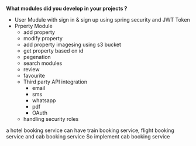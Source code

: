 **What modules did you develop in your projects ?**
- User Mudule with sign in & sign up using spring security and JWT Token
- Prperty Module
  - add property
  - modify property
  - add property imagesing using s3 bucket
  - get property based on id
  - pegenation
  - search modules
  - review
  - favourite
  - Third party API integration
    - email
    - sms
    - whatsapp
    - pdf
    - OAuth
  - handling security roles

a hotel booking service can have train booking service, flight booking service and cab booking service
So implement cab booking service
